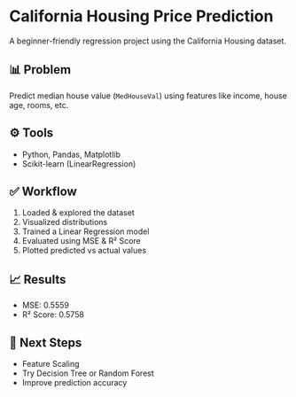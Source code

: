 # California Housing Price Prediction

A beginner-friendly regression project using the California Housing dataset.

## 📊 Problem
Predict median house value (`MedHouseVal`) using features like income, house age, rooms, etc.

## ⚙️ Tools
- Python, Pandas, Matplotlib
- Scikit-learn (LinearRegression)

## ✅ Workflow
1. Loaded & explored the dataset
2. Visualized distributions
3. Trained a Linear Regression model
4. Evaluated using MSE & R² Score
5. Plotted predicted vs actual values

## 📈 Results
- MSE: 0.5559
- R² Score: 0.5758

## 📝 Next Steps
- Feature Scaling
- Try Decision Tree or Random Forest
- Improve prediction accuracy

